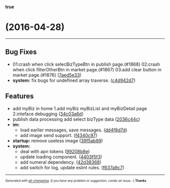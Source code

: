__true__

#   (2016-04-28)



---

## Bug Fixes

-  01:crash when click selecBizTypeBtn in publish page.(#1868)        02:crash when click filterOtherBtn in market page.(#1867)        03:add clear button in market page.(#1876)
  ([7aed5e33](http://192.168.64.208/tianjin/fas-app/commits/7aed5e330c1fcf80f1c228484f5196d4ae375a2e))
- **system:** fix bugs for undefined array traverse.
  ([c4d942d7](http://192.168.64.208/tianjin/fas-app/commits/c4d942d708c12e185217dabbc49a37d0f3e65f8e))


## Features

- add myBiz in home 1.add myBiz myBizList and myBizDetail page 2.inteface debugging
  ([34c03a6d](http://192.168.64.208/tianjin/fas-app/commits/34c03a6dec9e070338c72d193dbcf75dd2c8e86e))
- publish data processing add select bizType data
  ([2036c44c](http://192.168.64.208/tianjin/fas-app/commits/2036c44c74a5e79fa9027558abbecd713666d67f))
- **im:**
  - load earlier messages, save messages.
  ([dd4f8d7d](http://192.168.64.208/tianjin/fas-app/commits/dd4f8d7d9d6d9e403863c938e1bdf5a6ed71e019))
  - add image send support.
  ([f4340c97](http://192.168.64.208/tianjin/fas-app/commits/f4340c9736f32a916547b970895260e282f02751))
- **startup:** remove useless image
  ([39f5ab89](http://192.168.64.208/tianjin/fas-app/commits/39f5ab891c50396080d2d183926488f5ff00abd3))
- **system:**
  - deal with apn tokens
  ([99208b8e](http://192.168.64.208/tianjin/fas-app/commits/99208b8e7ac0e055fc544bb00bde6105356525ac))
  - update loading component.
  ([4403f5f3](http://192.168.64.208/tianjin/fas-app/commits/4403f5f30995c6dc776c9867c3f236f09cd6c24c))
  - add numeral dependency.
  ([42d38368](http://192.168.64.208/tianjin/fas-app/commits/42d383686c7fbcd388f5f1669cc53dd292afcfee))
  - add switch for log, update eslint rules.
  ([f637a9c7](http://192.168.64.208/tianjin/fas-app/commits/f637a9c77342706c1f78114f896e66c1f113f3bf))



---
<sub><sup>*Generated with [git-changelog](https://github.com/rafinskipg/git-changelog). If you have any problem or suggestion, create an issue.* :) **Thanks** </sub></sup>
